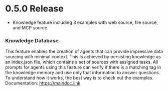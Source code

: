 # 0.5.0 Release

- Knowledge feature including 3 examples with web source, file source, and MCP source.

### Knowledge Database
This feature enables the creation of agents that can provide impressive data sourcing with minimal context. This is achieved by persisting knowledge as an index.json file, which contains a set of sources with assigned tasks. All prompts for agents using this feature can verify if there is a matching tag in the knowledge memory and use only that information to answer questions. To understand how it works, the best way is to check out the examples.
Documentation: https://maindoc.link